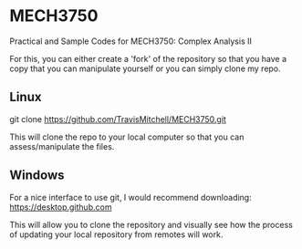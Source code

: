 # MECH3750
Practical and Sample Codes for MECH3750: Complex Analysis II

For this, you can either create a 'fork' of the repository so that you have a copy that you can manipulate yourself or you can simply clone my repo.

## Linux
git clone https://github.com/TravisMitchell/MECH3750.git

This will clone the repo to your local computer so that you can assess/manipulate the files.

## Windows
For a nice interface to use git, I would recommend downloading:
    https://desktop.github.com

This will allow you to clone the repository and visually see how the process of updating your local repository from remotes will work.

